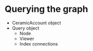 # Querying the graph

- CeramicAccount object
- Query object
  - Node
  - Viewer
  - Index connections
